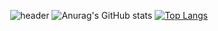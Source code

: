 <div align="center">
  
  ![header](https://capsule-render.vercel.app/api?type=waving&text=자기소개는%20너무%20어려워&&color=timeGradient&&animation=twinkling&height=200&fontSize=100)
  ![Anurag's GitHub stats](https://github-readme-stats.vercel.app/api?username=Torychu&show_icons=true&theme=radical)
  [![Top Langs](https://github-readme-stats.vercel.app/api/top-langs/?username=Torychu)](https://github.com/깃허브아이디/github-readme-stats)
</div>
<!--
**Torychu/Torychu** is a ✨ _special_ ✨ repository because its `README.md` (this file) appears on your GitHub profile.

Here are some ideas to get you started:

- 🔭 I’m currently working on ...
- 🌱 I’m currently learning ...
- 👯 I’m looking to collaborate on ...
- 🤔 I’m looking for help with ...
- 💬 Ask me about ...
- 📫 How to reach me: ...
- 😄 Pronouns: ...
- ⚡ Fun fact: ...
-->
